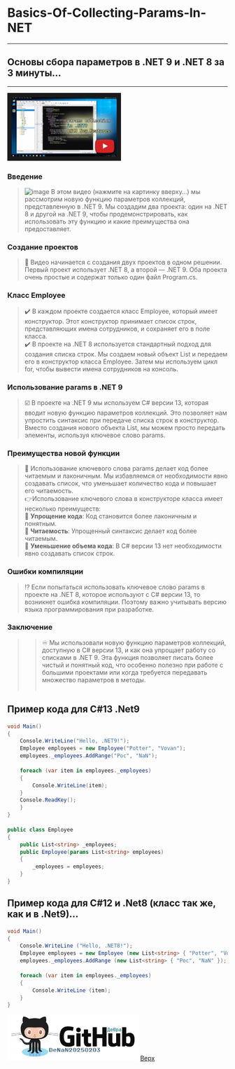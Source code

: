 <a id="anchor"></a>
# Basics-Of-Collecting-Params-In-NET
---
## Основы сбора параметров в .NET 9 и .NET 8 за 3 минуты...
---

<a href="https://vkvideo.ru/video614312645_456239030" target="_blank"><img src="20250210_004.png" alt="IMAGE ALT TEXT HERE" width="240" border="10" /></a>

### Введение
>	![image](https://github.com/user-attachments/assets/dcdba846-a86e-4aba-b227-3e54a666a125) В этом видео (нажмите на картинку вверху…) мы рассмотрим новую функцию параметров коллекций, представленную в .NET 9. Мы создадим два проекта: один на .NET 8 и другой на .NET 9, чтобы продемонстрировать, как использовать эту функцию и какие преимущества она предоставляет.</br>

###	Создание проектов
>	:open_book: Видео начинается с создания двух проектов в одном решении. Первый проект использует .NET 8, а второй — .NET 9. Оба проекта очень простые и содержат только один файл Program.cs.</br>

###	Класс Employee
>	:heavy_check_mark: В каждом проекте создается класс Employee, который имеет конструктор. Этот конструктор принимает список строк, представляющих имена сотрудников, и сохраняет его в поле класса.</br>
>	:heavy_check_mark: В проекте на .NET 8 используется стандартный подход для создания списка строк. Мы создаем новый объект List<string> и передаем его в конструктор класса Employee. Затем мы используем цикл for, чтобы вывести имена сотрудников на консоль.</br>

###	Использование params в .NET 9
>	:ballot_box_with_check: В проекте на .NET 9 мы используем C# версии 13, которая вводит новую функцию параметров коллекций. Это позволяет нам упростить синтаксис при передаче списка строк в конструктор. Вместо создания нового объекта List<string>, мы можем просто передать элементы, используя ключевое слово params.

###	Преимущества новой функции
>	:open_book: Использование ключевого слова params делает код более читаемым и лаконичным. Мы избавляемся от необходимости явно создавать список, что уменьшает количество кода и повышает его читаемость.</br>
>	👉Использование ключевого слова  в конструкторе класса  имеет несколько преимуществ:</br>
	🔴 **Упрощение кода**: Код становится более лаконичным и понятным.</br>
	🔴 **Читаемость**: Упрощенный синтаксис делает код более читаемым.</br>
	🔴 **Уменьшение объема кода**: В C# версии 13 нет необходимости явно создавать список строк.</br>

###	Ошибки компиляции
>	:interrobang: Если попытаться использовать ключевое слово params в проекте на .NET 8, которое используют с C# версии 13, то возникнет ошибка компиляции. Поэтому важно учитывать версию языка программирования при разработке.</br>

### Заключение
>>	:infinity: Мы использовали новую функцию параметров коллекций, доступную в C# версии 13, и как она упрощает работу со списками в .NET 9. Эта функция позволяет писать более чистый и понятный код, что особенно полезно при работе с большими проектами или когда требуется передавать множество параметров в методы.</br>
>></br>

## Пример кода для C#13 .Net9
```csharp
void Main()
{
	Console.WriteLine("Hello, .NET9!");
	Employee employees = new Employee("Potter", "Vovan");
	employees._employees.AddRange("Poc", "NaN");

	foreach (var item in employees._employees)
	{
		Console.WriteLine(item);
	}
	Console.ReadKey();
	}
}

public class Employee
{
	public List<string> _employees;
	public Employee(params List<string> employees)
	{
		_employees = employees;
	}
}
```

## Пример кода для C#12 и .Net8 (класс так же, как и в .Net9)…
```csharp
void Main()
{
	Console.WriteLine ("Hello, .NET8!");
	Employee employees = new Employee (new List<string> { "Potter", "Vovan" });
	employees._employees.AddRange (new List<string> { "Poc", "NaN" });

	foreach (var item in employees._employees)
	{
		Console.WriteLine (item);
	}
}
```
<a target="_blank" href="https://github.com/DeNaN20250203"><img src="GitHubDeJra.png" alt="Image" width = "300" /></a>
[Верх](#anchor)
